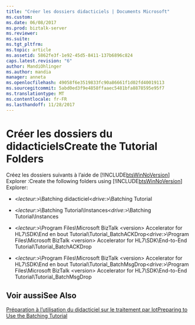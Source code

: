 ```yaml
---
title: "Créer les dossiers didacticiels | Documents Microsoft"
ms.custom: 
ms.date: 06/08/2017
ms.prod: biztalk-server
ms.reviewer: 
ms.suite: 
ms.tgt_pltfrm: 
ms.topic: article
ms.assetid: 5862fe3f-1e92-45d5-8411-137b6896c824
caps.latest.revision: "6"
author: MandiOhlinger
ms.author: mandia
manager: anneta
ms.openlocfilehash: 49058f6e3519833fc90a86661f1d02fd40019113
ms.sourcegitcommit: 5abd0ed3f9e4858ffaaec5481bfa8878595e95f7
ms.translationtype: MT
ms.contentlocale: fr-FR
ms.lasthandoff: 11/28/2017
---
```

# <a name="create-the-tutorial-folders"></a><span data-ttu-id="76a5a-102">Créer les dossiers du didacticiels</span><span class="sxs-lookup"><span data-stu-id="76a5a-102">Create the Tutorial Folders</span></span>
<span data-ttu-id="76a5a-103">Créez les dossiers suivants à l’aide de [!INCLUDE[btsWinNoVersion](../../includes/btswinnoversion-md.md)] Explorer :</span><span class="sxs-lookup"><span data-stu-id="76a5a-103">Create the following folders using [!INCLUDE[btsWinNoVersion](../../includes/btswinnoversion-md.md)] Explorer:</span></span>  
  
-   <span data-ttu-id="76a5a-104">\<*lecteur*:\>\Batching didacticiel</span><span class="sxs-lookup"><span data-stu-id="76a5a-104">\<*drive*:\>\Batching Tutorial</span></span>  
  
-   <span data-ttu-id="76a5a-105">\<*lecteur*:\>\Batching Tutorial\Instances</span><span class="sxs-lookup"><span data-stu-id="76a5a-105">\<*drive*:\>\Batching Tutorial\Instances</span></span>  
  
-   <span data-ttu-id="76a5a-106">\<*lecteur*:\>\Program Files\Microsoft BizTalk \<version\> Accelerator for HL7\SDK\End en bout Tutorial\Tutorial_BatchACKDrop</span><span class="sxs-lookup"><span data-stu-id="76a5a-106">\<*drive*:\>\Program Files\Microsoft BizTalk \<version\> Accelerator for HL7\SDK\End-to-End Tutorial\Tutorial_BatchACKDrop</span></span>  
  
-   <span data-ttu-id="76a5a-107">\<*lecteur*:\>\Program Files\Microsoft BizTalk \<version\> Accelerator for HL7\SDK\End en bout Tutorial\Tutorial_BatchMsgDrop</span><span class="sxs-lookup"><span data-stu-id="76a5a-107">\<*drive*:\>\Program Files\Microsoft BizTalk \<version\> Accelerator for HL7\SDK\End-to-End Tutorial\Tutorial_BatchMsgDrop</span></span>  
  
## <a name="see-also"></a><span data-ttu-id="76a5a-108">Voir aussi</span><span class="sxs-lookup"><span data-stu-id="76a5a-108">See Also</span></span>  
 [<span data-ttu-id="76a5a-109">Préparation à l’utilisation du didacticiel sur le traitement par lot</span><span class="sxs-lookup"><span data-stu-id="76a5a-109">Preparing to Use the Batching Tutorial</span></span>](../../adapters-and-accelerators/accelerator-hl7/preparing-to-use-the-batching-tutorial.md)